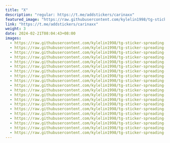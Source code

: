 ```yaml
---
title: "X"
description: "regular: https://t.me/addstickers/carinaxx"
featured_image: "https://raw.githubusercontent.com/kylelin1998/tg-sticker-spreading-worldwide-images/main/img/247a168b-4253-44de-ac02-f05fe3f2f4bc.jpg"
link: "https://t.me/addstickers/carinaxx"
weight: 3
date: 2024-02-21T08:04:43+08:00
images:
  - https://raw.githubusercontent.com/kylelin1998/tg-sticker-spreading-worldwide-images/main/img/247a168b-4253-44de-ac02-f05fe3f2f4bc.jpg
  - https://raw.githubusercontent.com/kylelin1998/tg-sticker-spreading-worldwide-images/main/img/abcb0fd6-6bd8-426a-9a83-3cf99199b929.jpg
  - https://raw.githubusercontent.com/kylelin1998/tg-sticker-spreading-worldwide-images/main/img/b6145f1d-fb8c-4bf4-9a96-77ddf1c8f8c0.jpg
  - https://raw.githubusercontent.com/kylelin1998/tg-sticker-spreading-worldwide-images/main/img/35add118-bef5-498c-81f2-dd5604243e65.jpg
  - https://raw.githubusercontent.com/kylelin1998/tg-sticker-spreading-worldwide-images/main/img/f87ba2b2-5719-4718-9812-a3b170644dbc.jpg
  - https://raw.githubusercontent.com/kylelin1998/tg-sticker-spreading-worldwide-images/main/img/7be3022d-d9cc-4b2f-adaf-ea1d8bfca388.jpg
  - https://raw.githubusercontent.com/kylelin1998/tg-sticker-spreading-worldwide-images/main/img/8cab2e42-e20a-42b5-b47d-9ff56b459929.jpg
  - https://raw.githubusercontent.com/kylelin1998/tg-sticker-spreading-worldwide-images/main/img/be1e717f-de79-4d8a-aacb-f3ac971d3b7e.jpg
  - https://raw.githubusercontent.com/kylelin1998/tg-sticker-spreading-worldwide-images/main/img/155fa20d-fe76-4b95-b276-4e9304f097b4.jpg
  - https://raw.githubusercontent.com/kylelin1998/tg-sticker-spreading-worldwide-images/main/img/04cbeaae-22d1-48d7-8ed1-d8a4122b55ea.jpg
  - https://raw.githubusercontent.com/kylelin1998/tg-sticker-spreading-worldwide-images/main/img/f06e36f9-d8d3-4783-b39d-5a0ce6e1229f.jpg
  - https://raw.githubusercontent.com/kylelin1998/tg-sticker-spreading-worldwide-images/main/img/77274112-7beb-4636-9ead-32d52c91c6d7.jpg
  - https://raw.githubusercontent.com/kylelin1998/tg-sticker-spreading-worldwide-images/main/img/ff92a669-c8cd-4e80-bbc8-9ada12490195.jpg
  - https://raw.githubusercontent.com/kylelin1998/tg-sticker-spreading-worldwide-images/main/img/f8f99e59-0f8d-4f62-830c-3f987db8182a.jpg
  - https://raw.githubusercontent.com/kylelin1998/tg-sticker-spreading-worldwide-images/main/img/c256c80e-f3ce-4631-b807-27c83954803f.jpg
  - https://raw.githubusercontent.com/kylelin1998/tg-sticker-spreading-worldwide-images/main/img/7a7495a6-da43-4b54-9217-02e7c67a8321.jpg
  - https://raw.githubusercontent.com/kylelin1998/tg-sticker-spreading-worldwide-images/main/img/bfcf4079-72dc-4900-a5a8-7fa1b7ccfe65.jpg
  - https://raw.githubusercontent.com/kylelin1998/tg-sticker-spreading-worldwide-images/main/img/12b23ea9-9c60-406b-8a3b-7baca412a062.jpg
  - https://raw.githubusercontent.com/kylelin1998/tg-sticker-spreading-worldwide-images/main/img/c5d029e7-86f3-492c-9fac-3bc6d246b32b.jpg
  - https://raw.githubusercontent.com/kylelin1998/tg-sticker-spreading-worldwide-images/main/img/cd8131ec-27cf-4073-83f0-24e5e639cd1a.jpg
---
```

